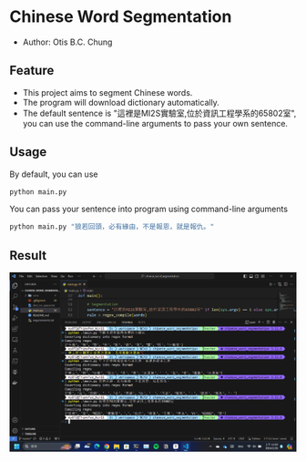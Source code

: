 # Chinese Word Segmentation

- Author: Otis B.C. Chung

## Feature

- This project aims to segment Chinese words.
- The program will download dictionary automatically.
- The default sentence is "這裡是MI2S實驗室,位於資訊工程學系的65802室", you can use the command-line arguments to pass your own sentence.

## Usage

By default, you can use

```bash
python main.py
```



You can pass your sentence into program using command-line arguments

```bash
python main.py "狼若回頭，必有緣由，不是報恩，就是報仇。"
```



## Result

![result](./result.png)


